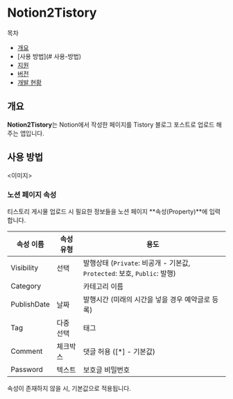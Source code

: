  # Notion2Tistory

목차

+ [개요](#개요)
+ [사용 방법](# 사용-방법)
+ [지원](#지원)
+ [버전](#버전)
+ [개발 현황](#개발-현황)

## 개요

**Notion2Tistory**는 Notion에서 작성한 페이지를 Tistory 블로그 포스트로 업로드 해주는 앱입니다.

## 사용 방법

<이미지>

### 노션 페이지 속성

티스토리 게시물 업로드 시 필요한 정보들을 노션 페이지 **속성(Property)**에 입력합니다.

| 속성 이름   | 속성 유형 | 용도                                                         |
| ----------- | --------- | ------------------------------------------------------------ |
| Visibility  | 선택      | 발행상태 (`Private`: 비공개 - 기본값, `Protected`: 보호, `Public`: 발행) |
| Category    |           | 카테고리 이름                                                |
| PublishDate | 날짜      | 발행시간 (미래의 시간을 넣을 경우 예약글로 등록)             |
| Tag         | 다중 선택 | 태그                                                         |
| Comment     | 체크박스  | 댓글 허용 ([*] - 기본값)                                     |
| Password    | 텍스트    | 보호글 비밀번호                                              |

속성이 존재하지 않을 시, 기본값으로 적용됩니다.